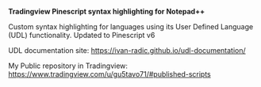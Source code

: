 **Tradingview Pinescript syntax highlighting for Notepad++**

Custom syntax highlighting for languages using its User Defined Language (UDL) functionality.
Updated to Pinescript v6

UDL documentation site:
https://ivan-radic.github.io/udl-documentation/

My Public repository in Tradingview:
https://www.tradingview.com/u/gu5tavo71/#published-scripts
